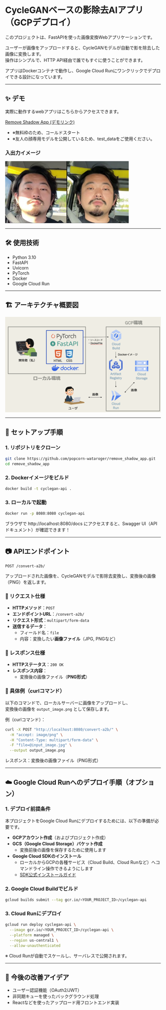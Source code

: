 # CycleGANベースの影除去AIアプリ（GCPデプロイ）

このプロジェクトは、FastAPIを使った画像変換Webアプリケーションです。

ユーザーが画像をアップロードすると、CycleGANモデルが自動で影を除去した画像に変換します。  
操作はシンプルで、HTTP API経由で誰でもすぐに使うことができます。

アプリはDockerコンテナで動作し、Google Cloud Runにワンクリックでデプロイできる設計になっています。


---

## ✨ デモ

実際に動作するwebアプリはこちらからアクセスできます。

 [Remove Shadow App (デモリンク)](https://remove-shadow-app-1073918449956.asia-northeast1.run.app/)

- ※無料枠のため、コールドスタート
- ※友人の顔専用モデルを公開しているため、test_dataをご使用ください。

### 入出力イメージ
<img src="./figure/sanple.JPG" width="400">

---

## 🛠️ 使用技術
- Python 3.10
- FastAPI
- Uvicorn
- PyTorch
- Docker
- Google Cloud Run

---
## 🏗️ アーキテクチャ概要図
![GCP Architecture](./figure/GCP_architecture.png)

---
## 🚀 セットアップ手順

### 1. リポジトリをクローン

```bash
git clone https://github.com/popcorn-wataroger/remove_shadow_app.git
cd remove_shadow_app
```
### 2. Dockerイメージをビルド
```bash
docker build -t cyclegan-api .
```
### 3. ローカルで起動
```bash
docker run -p 8080:8080 cyclegan-api
```
ブラウザで http://localhost:8080/docs にアクセスすると、Swagger UI（APIドキュメント）が確認できます！

---

## 📷 APIエンドポイント
```
POST /convert-a2b/
```
アップロードされた画像を、CycleGANモデルで影除去変換し、変換後の画像（PNG）を返します。

### 🔹 リクエスト仕様

- **HTTPメソッド**：`POST`
- **エンドポイントURL**：`/convert-a2b/`
- **リクエスト形式**：`multipart/form-data`
- **送信するデータ**：
  - フィールド名：`file`
  - 内容：変換したい**画像ファイル**（JPG, PNGなど）

### 🔹 レスポンス仕様

- **HTTPステータス**：`200 OK`
- **レスポンス内容**：
  - 変換後の画像ファイル（**PNG形式**）

### 🔹 具体例（curlコマンド）

以下のコマンドで、ローカルサーバーに画像をアップロードし、  
変換後の画像を `output_image.png` として保存します。


例（curlコマンド）：
```bash
curl -X POST "http://localhost:8080/convert-a2b/" \
  -H "accept: image/png" \
  -H "Content-Type: multipart/form-data" \
  -F "file=@input_image.jpg" \
  --output output_image.png
```
レスポンス：変換後の画像ファイル（PNG形式）

---

## ☁️ Google Cloud Runへのデプロイ手順（オプション）
### 1. デプロイ前提条件
本プロジェクトをGoogle Cloud Runにデプロイするためには、以下の準備が必要です。

- **GCPアカウント作成**（およびプロジェクト作成）
- **GCS（Google Cloud Storage）バケット作成**
  - 変換前後の画像を保存するために使用します
- **Google Cloud SDKのインストール**
  - ローカルからGCPの各種サービス（Cloud Build、Cloud Runなど）へコマンドライン操作できるようにします
  - [SDK公式インストールガイド](https://cloud.google.com/sdk/docs/install)

### 2. Google Cloud Buildでビルド
```bash
gcloud builds submit --tag gcr.io/<YOUR_PROJECT_ID>/cyclegan-api
```
### 3. Cloud Runにデプロイ
```bash
gcloud run deploy cyclegan-api \
  --image gcr.io/<YOUR_PROJECT_ID>/cyclegan-api \
  --platform managed \
  --region us-central1 \
  --allow-unauthenticated
```
※ Cloud Runが自動でスケールし、サーバレスで公開されます。

---

## 🧠 今後の改善アイデア
- ユーザー認証機能（OAuth2/JWT）
- 非同期キューを使ったバックグラウンド処理
- Reactなどを使ったアップロード用フロントエンド実装

